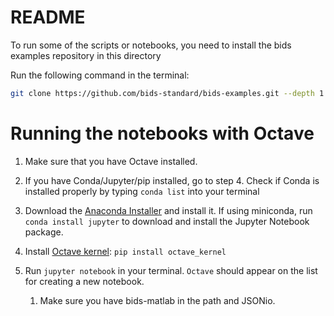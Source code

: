 # README

To run some of the scripts or notebooks, you need to install the bids examples repository
in this directory

Run the following command in the terminal:

```bash
git clone https://github.com/bids-standard/bids-examples.git --depth 1
```

# Running the notebooks with Octave

1.  Make sure that you have Octave installed.

1.  If you have Conda/Jupyter/pip installed, go to step 4. Check if Conda is
    installed properly by typing `conda list` into your terminal

1.  Download the
    [Anaconda Installer](https://www.anaconda.com/products/individual) and
    install it. If using miniconda, run `conda install jupyter` to download and
    install the Jupyter Notebook package.

1.  Install [Octave kernel](https://pypi.org/project/octave-kernel/):
    `pip install octave_kernel`

1.  Run `jupyter notebook` in your terminal. `Octave` should appear on the list
    for creating a new notebook.

    1. Make sure you have bids-matlab in the path and JSONio.
